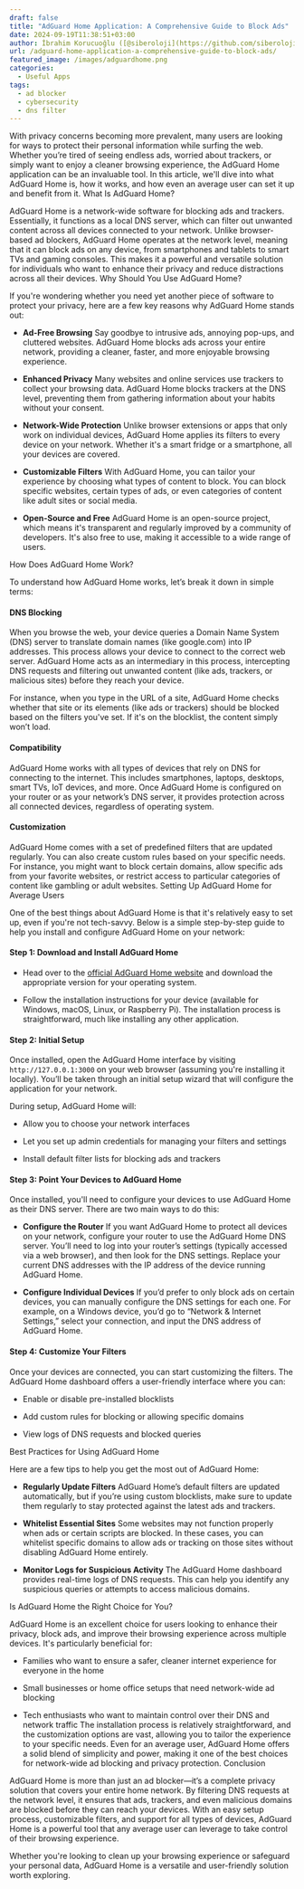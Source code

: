 ```yaml
---
draft: false
title: "AdGuard Home Application: A Comprehensive Guide to Block Ads"
date: 2024-09-19T11:38:51+03:00
author: İbrahim Korucuoğlu ([@siberoloji](https://github.com/siberoloji))
url: /adguard-home-application-a-comprehensive-guide-to-block-ads/
featured_image: /images/adguardhome.png
categories:
  - Useful Apps
tags:
  - ad blocker
  - cybersecurity
  - dns filter
---
```

With privacy concerns becoming more prevalent, many users are looking for ways to protect their personal information while surfing the web. Whether you’re tired of seeing endless ads, worried about trackers, or simply want to enjoy a cleaner browsing experience, the AdGuard Home application can be an invaluable tool. In this article, we'll dive into what AdGuard Home is, how it works, and how even an average user can set it up and benefit from it.
What Is AdGuard Home?

AdGuard Home is a network-wide software for blocking ads and trackers. Essentially, it functions as a local DNS server, which can filter out unwanted content across all devices connected to your network. Unlike browser-based ad blockers, AdGuard Home operates at the network level, meaning that it can block ads on any device, from smartphones and tablets to smart TVs and gaming consoles. This makes it a powerful and versatile solution for individuals who want to enhance their privacy and reduce distractions across all their devices.
Why Should You Use AdGuard Home?

If you're wondering whether you need yet another piece of software to protect your privacy, here are a few key reasons why AdGuard Home stands out:
* **Ad-Free Browsing** Say goodbye to intrusive ads, annoying pop-ups, and cluttered websites. AdGuard Home blocks ads across your entire network, providing a cleaner, faster, and more enjoyable browsing experience.

* **Enhanced Privacy** Many websites and online services use trackers to collect your browsing data. AdGuard Home blocks trackers at the DNS level, preventing them from gathering information about your habits without your consent.

* **Network-Wide Protection** Unlike browser extensions or apps that only work on individual devices, AdGuard Home applies its filters to every device on your network. Whether it's a smart fridge or a smartphone, all your devices are covered.

* **Customizable Filters** With AdGuard Home, you can tailor your experience by choosing what types of content to block. You can block specific websites, certain types of ads, or even categories of content like adult sites or social media.

* **Open-Source and Free** AdGuard Home is an open-source project, which means it's transparent and regularly improved by a community of developers. It's also free to use, making it accessible to a wide range of users.

How Does AdGuard Home Work?

To understand how AdGuard Home works, let’s break it down in simple terms:
#### DNS Blocking

When you browse the web, your device queries a Domain Name System (DNS) server to translate domain names (like google.com) into IP addresses. This process allows your device to connect to the correct web server. AdGuard Home acts as an intermediary in this process, intercepting DNS requests and filtering out unwanted content (like ads, trackers, or malicious sites) before they reach your device.

For instance, when you type in the URL of a site, AdGuard Home checks whether that site or its elements (like ads or trackers) should be blocked based on the filters you've set. If it's on the blocklist, the content simply won’t load.
#### Compatibility

AdGuard Home works with all types of devices that rely on DNS for connecting to the internet. This includes smartphones, laptops, desktops, smart TVs, IoT devices, and more. Once AdGuard Home is configured on your router or as your network’s DNS server, it provides protection across all connected devices, regardless of operating system.
#### Customization

AdGuard Home comes with a set of predefined filters that are updated regularly. You can also create custom rules based on your specific needs. For instance, you might want to block certain domains, allow specific ads from your favorite websites, or restrict access to particular categories of content like gambling or adult websites.
Setting Up AdGuard Home for Average Users

One of the best things about AdGuard Home is that it's relatively easy to set up, even if you're not tech-savvy. Below is a simple step-by-step guide to help you install and configure AdGuard Home on your network:
#### Step 1: Download and Install AdGuard Home
* Head over to the <a href="https://adguard.com/en/adguard-home/overview.html">official AdGuard Home website</a> and download the appropriate version for your operating system.

* Follow the installation instructions for your device (available for Windows, macOS, Linux, or Raspberry Pi). The installation process is straightforward, much like installing any other application.

#### Step 2: Initial Setup

Once installed, open the AdGuard Home interface by visiting `http://127.0.0.1:3000` on your web browser (assuming you're installing it locally). You’ll be taken through an initial setup wizard that will configure the application for your network.

During setup, AdGuard Home will:
* Allow you to choose your network interfaces

* Let you set up admin credentials for managing your filters and settings

* Install default filter lists for blocking ads and trackers

#### Step 3: Point Your Devices to AdGuard Home

Once installed, you'll need to configure your devices to use AdGuard Home as their DNS server. There are two main ways to do this:
* **Configure the Router** If you want AdGuard Home to protect all devices on your network, configure your router to use the AdGuard Home DNS server. You’ll need to log into your router’s settings (typically accessed via a web browser), and then look for the DNS settings. Replace your current DNS addresses with the IP address of the device running AdGuard Home.

* **Configure Individual Devices** If you’d prefer to only block ads on certain devices, you can manually configure the DNS settings for each one. For example, on a Windows device, you’d go to “Network &amp; Internet Settings,” select your connection, and input the DNS address of AdGuard Home.

#### Step 4: Customize Your Filters

Once your devices are connected, you can start customizing the filters. The AdGuard Home dashboard offers a user-friendly interface where you can:
* Enable or disable pre-installed blocklists

* Add custom rules for blocking or allowing specific domains

* View logs of DNS requests and blocked queries

Best Practices for Using AdGuard Home

Here are a few tips to help you get the most out of AdGuard Home:
* **Regularly Update Filters** AdGuard Home’s default filters are updated automatically, but if you’re using custom blocklists, make sure to update them regularly to stay protected against the latest ads and trackers.

* **Whitelist Essential Sites** Some websites may not function properly when ads or certain scripts are blocked. In these cases, you can whitelist specific domains to allow ads or tracking on those sites without disabling AdGuard Home entirely.

* **Monitor Logs for Suspicious Activity** The AdGuard Home dashboard provides real-time logs of DNS requests. This can help you identify any suspicious queries or attempts to access malicious domains.

Is AdGuard Home the Right Choice for You?

AdGuard Home is an excellent choice for users looking to enhance their privacy, block ads, and improve their browsing experience across multiple devices. It's particularly beneficial for:
* Families who want to ensure a safer, cleaner internet experience for everyone in the home

* Small businesses or home office setups that need network-wide ad blocking

* Tech enthusiasts who want to maintain control over their DNS and network traffic
The installation process is relatively straightforward, and the customization options are vast, allowing you to tailor the experience to your specific needs. Even for an average user, AdGuard Home offers a solid blend of simplicity and power, making it one of the best choices for network-wide ad blocking and privacy protection.
Conclusion

AdGuard Home is more than just an ad blocker—it’s a complete privacy solution that covers your entire home network. By filtering DNS requests at the network level, it ensures that ads, trackers, and even malicious domains are blocked before they can reach your devices. With an easy setup process, customizable filters, and support for all types of devices, AdGuard Home is a powerful tool that any average user can leverage to take control of their browsing experience.

Whether you're looking to clean up your browsing experience or safeguard your personal data, AdGuard Home is a versatile and user-friendly solution worth exploring.
